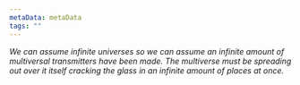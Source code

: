 ```yaml
---
metaData: metaData
tags: ""
---
```


*We can assume infinite universes so we can assume an infinite amount of multiversal transmitters have been made. The multiverse must be spreading out over it itself cracking the glass in an infinite amount of places at once.*